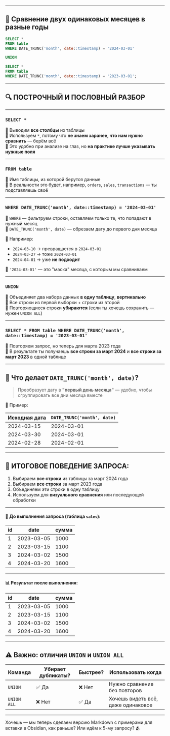 
---

## 📘 **Сравнение двух одинаковых месяцев в разные годы**

```sql
SELECT * 
FROM table
WHERE DATE_TRUNC('month', date::timestamp) = '2024-03-01'

UNION

SELECT * 
FROM table
WHERE DATE_TRUNC('month', date::timestamp) = '2023-03-01';
```

---

## 🔍 ПОСТРОЧНЫЙ И ПОСЛОВНЫЙ РАЗБОР

---

### `SELECT *`

📌 Выводим **все столбцы** из таблицы  
📌 Используем `*`, потому что **не знаем заранее, что нам нужно сравнить** — берём всё  
📌 Это удобно при анализе на глаз, но **на практике лучше указывать нужные поля**

---

### `FROM table`

📌 Имя таблицы, из которой берутся данные  
📌 В реальности это будет, например, `orders`, `sales`, `transactions` — ты подставляешь своё

---

### `WHERE DATE_TRUNC('month', date::timestamp) = '2024-03-01'`

📌 `WHERE` — фильтруем строки, оставляем только те, что попадают в нужный месяц  
📌 `DATE_TRUNC('month', date)` — обрезаем дату до первого дня месяца

🧠 Например:

- `2024-03-10` → превращается в `2024-03-01`
- `2024-03-27` → тоже `2024-03-01`
- `2024-04-01` → уже **не подходит**
    

📌 `'2024-03-01'` — это "маска" месяца, с которым мы сравниваем

---

### `UNION`

📌 Объединяет два набора данных **в одну таблицу**, **вертикально**  
📌 Все строки из первой выборки + строки из второй  
📌 Повторяющиеся строки **убираются** (если ты хочешь сохранить — нужен `UNION ALL`)

---

### `SELECT * FROM table WHERE DATE_TRUNC('month', date::timestamp) = '2023-03-01'`

📌 Повторяем запрос, но теперь для марта 2023 года  
📌 В результате ты получаешь **все строки за март 2024** и **все строки за март 2023** в одной таблице

---

## 🧠 Что делает `DATE_TRUNC('month', date)`?

> Преобразует дату в **"первый день месяца"** — удобно, чтобы сгруппировать все дни месяца вместе

🧠 Пример:

|Исходная дата|`DATE_TRUNC('month', date)`|
|---|---|
|2024-03-15|2024-03-01|
|2024-03-30|2024-03-01|
|2024-02-28|2024-02-01|

---

## 🧩 ИТОГОВОЕ ПОВЕДЕНИЕ ЗАПРОСА:

1. Выбираем **все строки** из таблицы за март 2024 года
2. Выбираем **все строки** за март 2023 года
3. Объединяем эти строки в одну таблицу
4. Используем для **визуального сравнения** или последующей обработки

---

#### 📂 До выполнения запроса (таблица `sales`):

| id  | date       | сумма |
| --- | ---------- | ----- |
| 1   | 2023-03-05 | 1000  |
| 2   | 2023-03-15 | 1100  |
| 3   | 2024-03-02 | 1500  |
| 4   | 2024-03-20 | 1600  |

---

#### 📊 Результат после выполнения:

| id  | date       | сумма |
| --- | ---------- | ----- |
| 1   | 2023-03-05 | 1000  |
| 2   | 2023-03-15 | 1100  |
| 3   | 2024-03-02 | 1500  |
| 4   | 2024-03-20 | 1600  |

---

## ⚠️ Важно: отличия `UNION` и `UNION ALL`

|Команда|Убирает дубликаты?|Быстрее?|Использовать когда|
|---|---|---|---|
|`UNION`|✅ Да|❌ Нет|Нужно сравнение без повторов|
|`UNION ALL`|❌ Нет|✅ Да|Хочешь видеть всё, даже одинаковое|

---

Хочешь — мы теперь сделаем версию Markdown с примерами для вставки в Obsidian, как раньше? Или идём к 5-му запросу? 🫂